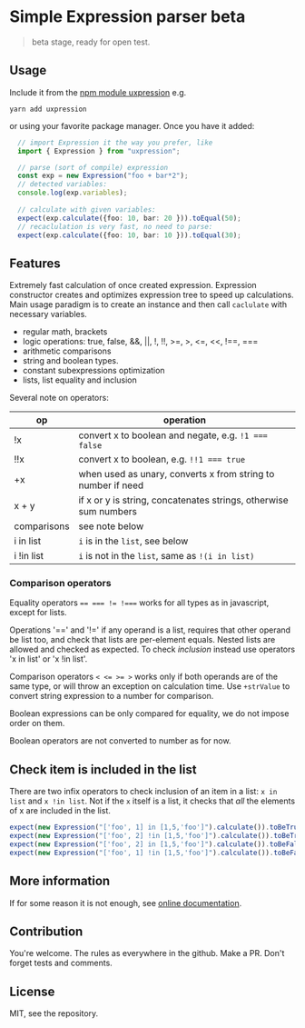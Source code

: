 # Simple Expression parser beta

> beta stage, ready for open test.

## Usage

Include it from the [npm module uxpression](https://www.npmjs.com/package/uxpression)
e.g.

    yarn add uxpression

or using your favorite package manager. Once you have it added:

~~~typescript
  // import Expression it the way you prefer, like
  import { Expression } from "uxpression";

  // parse (sort of compile) expression
  const exp = new Expression("foo + bar*2");
  // detected variables:
  console.log(exp.variables);
  
  // calculate with given variables:
  expect(exp.calculate({foo: 10, bar: 20 })).toEqual(50);
  // recaclulation is very fast, no need to parse:
  expect(exp.calculate({foo: 10, bar: 10 })).toEqual(30);
~~~

## Features

Extremely fast calculation of once created expression. Expression constructor creates 
and optimizes expression tree to speed up calculations. Main usage paradigm is
to create an instance and then call `caclulate` with necessary variables.

- regular math, brackets
- logic operations: true, false, &&, ||, !, !!, >=, >, <=, <<, !==, ===
- arithmetic comparisons
- string and boolean types. 
- constant subexpressions optimization
- lists, list equality and inclusion

Several note on operators:

|op |operation|
|---|---------|
| !x  | convert x to boolean and negate, e.g. `!1 === false` |
| !!x | convert x to boolean, e.g. `!!1 === true` |
| +x | when used as unary, converts x from string to number if need |
|x + y| if x or y is string, concatenates strings, otherwise sum numbers|
| comparisons | see note below |
| i in list | `i` is in the `list`, see below |
| i !in list | `i` is not in the `list`, same as `!(i in list)` |

### Comparison operators

Equality operators `== === != !===` works for all types as in javascript, except for lists.

Operations '==' and '!=' if any operand is a list, requires that other operand be  list too, 
and check that lists are per-element equals. Nested lists are allowed and checked as 
expected. To check _inclusion_ instead use operators 'x in list' or 'x !in list'.

Comparison operators `< <= >= >` works only if both operands are of the same type,
or will throw an exception on calculation time. Use `+strValue` to convert string expression to a number for comparison.

Boolean expressions can be only compared for equality, we do not impose order on them.

Boolean operators are not converted to number as for now.

## Check item is included in the list

There are two infix operators to check inclusion of an item in a list: `x in list` and `x !in list`.
Not if the `x` itself is a list, it checks that _all_ the elements of x are included in the list.


```typescript
expect(new Expression("['foo', 1] in [1,5,'foo']").calculate()).toBeTruthy();
expect(new Expression("['foo', 2] !in [1,5,'foo']").calculate()).toBeTruthy();
expect(new Expression("['foo', 2] in [1,5,'foo']").calculate()).toBeFalsy();
expect(new Expression("['foo', 1] !in [1,5,'foo']").calculate()).toBeFalsy();
```


## More information

If for some reason it is not enough, see [online documentation](https://kb.universablockchain.com/system/static/uxpression/index.html).

## Contribution

You're welcome. The rules as everywhere in the github. Make a PR. Don't forget tests and comments.

## License 

MIT, see the repository.
